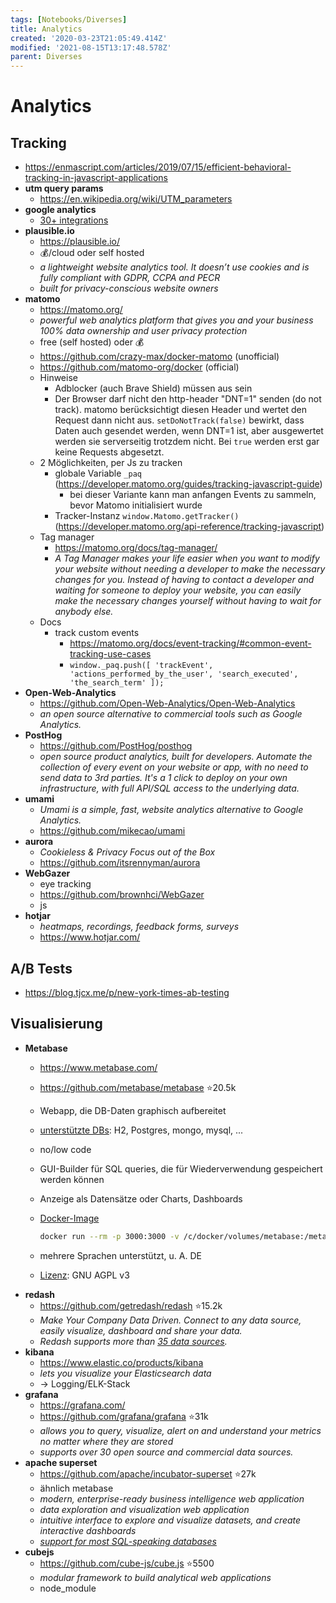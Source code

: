 ```yaml
---
tags: [Notebooks/Diverses]
title: Analytics
created: '2020-03-23T21:05:49.414Z'
modified: '2021-08-15T13:17:48.578Z'
parent: Diverses
---
```


# Analytics

## Tracking
- <https://enmascript.com/articles/2019/07/15/efficient-behavioral-tracking-in-javascript-applications>
- **utm query params**
  - https://en.wikipedia.org/wiki/UTM_parameters
- **google analytics**
  - [30+ integrations](https://opentelemetry.io/registry/)
- **plausible.io**
  - https://plausible.io/
  - 💰/cloud oder self hosted
  - *a lightweight website analytics tool. It doesn’t use cookies and is fully compliant with GDPR, CCPA and PECR*
  - *built for privacy-conscious website owners*
- **matomo**
  - https://matomo.org/
  - *powerful web analytics platform that gives you and your business 100% data ownership and user privacy protection*
  - free (self hosted) oder 💰
  - https://github.com/crazy-max/docker-matomo (unofficial)
  - https://github.com/matomo-org/docker (official)
  - Hinweise
    - Adblocker (auch Brave Shield) müssen aus sein
    - Der Browser darf nicht den http-header "DNT=1" senden (do not track). matomo berücksichtigt diesen Header und wertet den Request dann nicht aus. `setDoNotTrack(false)` bewirkt, dass Daten auch gesendet werden, wenn DNT=1 ist, aber ausgewertet werden sie serverseitig trotzdem nicht. Bei `true` werden erst gar keine Requests abgesetzt.
  - 2 Möglichkeiten, per Js zu tracken
    - globale Variable `_paq` (https://developer.matomo.org/guides/tracking-javascript-guide)
      - bei dieser Variante kann man anfangen Events zu sammeln, bevor Matomo initialisiert wurde
    - Tracker-Instanz `window.Matomo.getTracker()` (https://developer.matomo.org/api-reference/tracking-javascript)
  - Tag manager
    - https://matomo.org/docs/tag-manager/
    - *A Tag Manager makes your life easier when you want to modify your website without needing a developer to make the necessary changes for you. Instead of having to contact a developer and waiting for someone to deploy your website, you can easily make the necessary changes yourself without having to wait for anybody else.*
  - Docs
    - track custom events
      - https://matomo.org/docs/event-tracking/#common-event-tracking-use-cases
      - `window._paq.push([ 'trackEvent', 'actions_performed_by_the_user', 'search_executed', 'the_search_term' ]);`
- **Open-Web-Analytics**
  - https://github.com/Open-Web-Analytics/Open-Web-Analytics
  - *an open source alternative to commercial tools such as Google Analytics.*
- **PostHog**
  - https://github.com/PostHog/posthog
  - *open source product analytics, built for developers. Automate the collection of every event on your website or app, with no need to send data to 3rd parties. It's a 1 click to deploy on your own infrastructure, with full API/SQL access to the underlying data.*
- **umami**
  - *Umami is a simple, fast, website analytics alternative to Google Analytics.*
  - https://github.com/mikecao/umami
- **aurora**
  - *Cookieless & Privacy Focus out of the Box*
  - https://github.com/itsrennyman/aurora
- **WebGazer**
  - eye tracking
  - https://github.com/brownhci/WebGazer
  - js
- **hotjar**
  - *heatmaps, recordings, feedback forms, surveys*
  - https://www.hotjar.com/


## A/B Tests
- <https://blog.tjcx.me/p/new-york-times-ab-testing>


## Visualisierung
- **Metabase**
  - https://www.metabase.com/
  - https://github.com/metabase/metabase ⭐20.5k
  - Webapp, die DB-Daten graphisch aufbereitet
  - [unterstützte DBs](https://github.com/metabase/metabase/blob/master/docs/faq/setup/which-databases-does-metabase-support.md): H2, Postgres, mongo, mysql, ...
  - no/low code
  - GUI-Builder für SQL queries, die für Wiederverwendung gespeichert werden können
  - Anzeige als Datensätze oder Charts, Dashboards
  - [Docker-Image](https://www.metabase.com/docs/latest/operations-guide/running-metabase-on-docker.html)

    ```sh
    docker run --rm -p 3000:3000 -v /c/docker/volumes/metabase:/metabase-data -e "MB_DB_FILE=metabase-data/metabase.db" --name metabase metabase/metabase
    ```

  - mehrere Sprachen unterstützt, u. A. DE
  - [Lizenz](https://www.metabase.com/license/): GNU AGPL v3
- **redash**
  - https://github.com/getredash/redash ⭐15.2k
  - *Make Your Company Data Driven. Connect to any data source, easily visualize, dashboard and share your data.*
  - *Redash supports more than [35 data sources](https://redash.io/help/data-sources/supported-data-sources).*
- **kibana**
  - https://www.elastic.co/products/kibana
  - *lets you visualize your Elasticsearch data*
  - → Logging/ELK-Stack
- **grafana**
  - https://grafana.com/
  - https://github.com/grafana/grafana ⭐31k
  - *allows you to query, visualize, alert on and understand your metrics no matter where they are stored*
  - *supports over 30 open source and commercial data sources.*
- **apache superset**
  - https://github.com/apache/incubator-superset ⭐27k
  - ähnlich metabase
  - *modern, enterprise-ready business intelligence web application*
  - *data exploration and visualization web application*
  - *intuitive interface to explore and visualize datasets, and create interactive dashboards*
  - [*support for most SQL-speaking databases*](https://superset.incubator.apache.org/#databases)
- **cubejs**
  - https://github.com/cube-js/cube.js ⭐5500
  - *modular framework to build analytical web applications*
  - node_module


